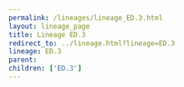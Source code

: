 ```yaml
---
permalink: /lineages/lineage_ED.3.html
layout: lineage_page
title: Lineage ED.3
redirect_to: ../lineage.html?lineage=ED.3
lineage: ED.3
parent: 
children: ['ED.3']
---
```

